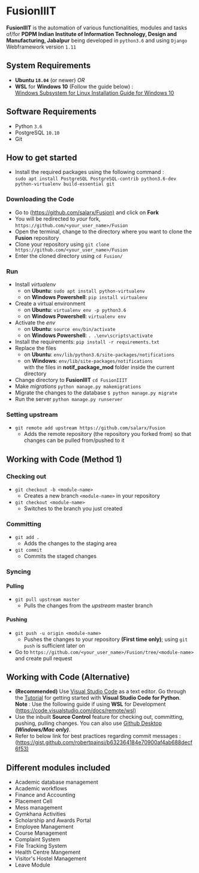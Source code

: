 # FusionIIIT

**FusionIIIT** is the automation of various functionalities, modules and tasks of/for **PDPM Indian Institute of Information Technology, Design and Manufacturing, Jabalpur** being developed in `python3.6` and using `Django` Webframework version `1.11`

## System Requirements

* **Ubuntu `18.04`** (or newer) *OR*
* **WSL** for **Windows 10** \(Follow the guide below\) :  
    [Windows Subsystem for Linux Installation Guide for Windows 10](https://docs.microsoft.com/en-us/windows/wsl/install-win10)

## Software Requirements

* Python `3.6`
* PostgreSQL `10.10`
* Git

## How to get started

* Install the required packages using the following command :  
    `sudo apt install PostgreSQL PostgreSQL-contrib python3.6-dev python-virtualenv build-essential git`

### Downloading the Code

* Go to (<https://github.com/salarx/Fusion)> and click on **Fork**
* You will be redirected to *your* fork, `https://github.com/<your_user_name>/Fusion`
* Open the terminal, change to the directory where you want to clone the **Fusion** repository
* Clone your repository using `git clone https://github.com/<your_user_name>/Fusion`
* Enter the cloned directory using `cd Fusion/`

### Run

* Install *virtualenv*  
  * on **Ubuntu**: `sudo apt install python-virtualenv`  
  * on **Windows Powershell**: `pip install virtualenv`  
* Create a virtual environment  
  * on **Ubuntu**: `virtualenv env -p python3.6`  
  * on **Windows Powershell**: `virtualenv env`
* Activate the *env*
  * on **Ubuntu**: `source env/bin/activate`  
  * on **Windows Powershell**: `. .\env\scripts\activate`  
* Install the requirements: `pip install -r requirements.txt`
* Replace the files
  * on **Ubuntu**: `env/lib/python3.6/site-packages/notifications`
  * on **Windows**: `env/lib/site-packages/notifications`  
with the files in **notif_package_mod** folder inside the current directory
* Change directory to **FusionIIIT** `cd FusionIIIT`
* Make *migrations* `python manage.py makemigrations`  
* Migrate the changes to the database `$ python manage.py migrate`  
* Run the server `python manage.py runserver`

### Setting upstream

* `git remote add upstream https://github.com/salarx/Fusion`
  * Adds the remote repository (the repository you forked from) so that changes can be pulled from/pushed to it

## Working with Code \(Method 1\)

### Checking out

* `git checkout -b <module-name>`
  * Creates a new branch `<module-name>` in your repository
* `git checkout <module-name>`
  * Switches to the branch you just created

### Committing

* `git add .`
  * Adds the changes to the staging area
* `git commit`
  * Commits the staged changes

### Syncing

#### Pulling

* `git pull upstream master`
  * Pulls the changes from the *upstream* master branch

#### Pushing

* `git push -u origin <module-name>`
  * Pushes the changes to your repository **\(First time only\)**; using `git push` is sufficient later on
* Go to `https://github.com/<your_user_name>/Fusion/tree/<module-name>` and create pull request

## Working with Code \(Alternative\)

* **(Recommended)** Use [Visual Studio Code](https://code.visualstudio.com/) as a text editor. Go through the [Tutorial](https://code.visualstudio.com/docs/python/python-tutorial) for getting started with **Visual Studio Code for Python**.  
**Note** : Use the following guide if using **WSL** for Development  
    (<https://code.visualstudio.com/docs/remote/wsl)>
* Use the inbuilt **Source Control** feature for checking out, committing, pushing, pulling changes. You can also use [Github Desktop](https://desktop.github.com/) **_\(Windows/Mac only\)_**.  
* Refer to below link for best practices regarding commit messages :  
    (<https://gist.github.com/robertpainsi/b632364184e70900af4ab688decf6f53)>

## Different modules included

* Academic database management  
* Academic workflows  
* Finance and Accounting  
* Placement Cell  
* Mess management  
* Gymkhana Activities  
* Scholarship and Awards Portal  
* Employee Management  
* Course Management  
* Complaint System  
* File Tracking System  
* Health Centre Mangement  
* Visitor's Hostel Management  
* Leave Module
